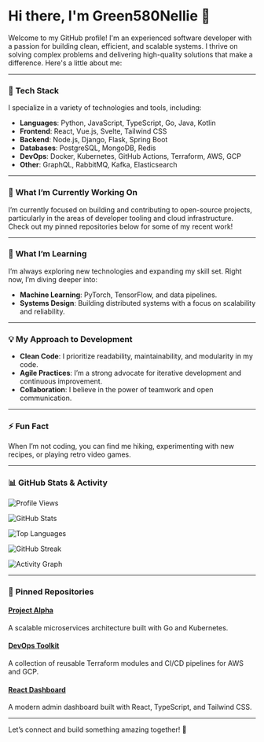 # Hi there, I'm Green580Nellie 👋  

Welcome to my GitHub profile! I'm an experienced software developer with a passion for building clean, efficient, and scalable systems. I thrive on solving complex problems and delivering high-quality solutions that make a difference. Here's a little about me:  

---

### 🔧 **Tech Stack**  
I specialize in a variety of technologies and tools, including:  
- **Languages**: Python, JavaScript, TypeScript, Go, Java, Kotlin  
- **Frontend**: React, Vue.js, Svelte, Tailwind CSS  
- **Backend**: Node.js, Django, Flask, Spring Boot  
- **Databases**: PostgreSQL, MongoDB, Redis  
- **DevOps**: Docker, Kubernetes, GitHub Actions, Terraform, AWS, GCP  
- **Other**: GraphQL, RabbitMQ, Kafka, Elasticsearch  

---

### 🔭 **What I’m Currently Working On**  
I’m currently focused on building and contributing to open-source projects, particularly in the areas of developer tooling and cloud infrastructure. Check out my pinned repositories below for some of my recent work!  

---

### 🌱 **What I’m Learning**  
I’m always exploring new technologies and expanding my skill set. Right now, I’m diving deeper into:  
- **Machine Learning**: PyTorch, TensorFlow, and data pipelines.  
- **Systems Design**: Building distributed systems with a focus on scalability and reliability.  

---

### 💡 **My Approach to Development**  
- **Clean Code**: I prioritize readability, maintainability, and modularity in my code.  
- **Agile Practices**: I’m a strong advocate for iterative development and continuous improvement.  
- **Collaboration**: I believe in the power of teamwork and open communication.  

---

### ⚡ **Fun Fact**  
When I’m not coding, you can find me hiking, experimenting with new recipes, or playing retro video games.  

---

### 📊 **GitHub Stats & Activity**  

![Profile Views](https://komarev.com/ghpvc/?username=Green580Nellie&color=blue)  

![GitHub Stats](https://github-readme-stats.vercel.app/api?username=Green580Nellie&show_icons=true&theme=radical&count_private=true)  

![Top Languages](https://github-readme-stats.vercel.app/api/top-langs/?username=Green580Nellie&layout=compact&theme=radical)  

![GitHub Streak](https://streak-stats.demolab.com/?user=Green580Nellie&theme=dark)  

![Activity Graph](https://github-readme-activity-graph.vercel.app/graph?username=Green580Nellie&theme=react-dark)  

---

### 📌 **Pinned Repositories**  

#### [Project Alpha](https://github.com/Green580Nellie/project-alpha)  
A scalable microservices architecture built with Go and Kubernetes.  

#### [DevOps Toolkit](https://github.com/Green580Nellie/devops-toolkit)  
A collection of reusable Terraform modules and CI/CD pipelines for AWS and GCP.  

#### [React Dashboard](https://github.com/Green580Nellie/react-dashboard)  
A modern admin dashboard built with React, TypeScript, and Tailwind CSS.  

---

Let’s connect and build something amazing together! 🚀
